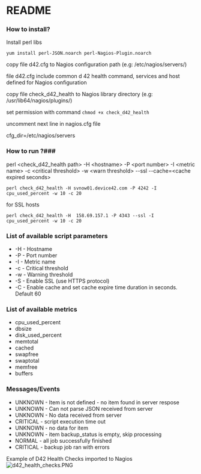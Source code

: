 # README #

### How to install? ###

Install perl libs

`yum install perl-JSON.noarch perl-Nagios-Plugin.noarch`

copy file d42.cfg to Nagios configuration path (e.g: /etc/nagios/servers/)

file d42.cfg include common d 42 health command, services and host defined for Nagios configuration

copy file check_d42_health to Nagios library directory (e.g: /usr/lib64/nagios/plugins/)

set permission with command `chmod +x check_d42_health`


uncomment next line in nagios.cfg file

cfg_dir=/etc/nagios/servers


###  How to run ?###

perl \<check_d42_health path\> -H \<hostname\> -P \<port number\> -I \<metric name\> -c \<critical threshold\> -w \<warn threshold\> --ssl --cache=\<cache expired seconds\>

`perl check_d42_health -H svnow01.device42.com -P 4242 -I cpu_used_percent -w 10 -c 20`

for SSL hosts

`perl check_d42_health -H  158.69.157.1 -P 4343 --ssl -I cpu_used_percent -w 10 -c 20`

### List of available script parameters ###

* -H        - Hostname
* -P        - Port number
* -I        - Metric name
* -c        - Critical threshold
* -w        - Warning threshold
* -S        - Enable SSL (use HTTPS protocol)
* -C        - Enable cache and set cache expire time duration in seconds. Default 60

### List of available metrics ###

* cpu_used_percent
* dbsize
* disk_used_percent
* memtotal
* cached
* swapfree
* swaptotal
* memfree
* buffers

### Messages/Events ###
* UNKNOWN  - Item is not defined - no item found in server respose
* UNKNOWN   - Can not parse JSON received from server
* UNKNOWN   - No data received from server
* CRITICAL  - script execution time out
* UNKNOWN   - no data for item <item name>
* UNKNOWN   - item backup_status is empty, skip processing
* NORMAL    - all job successfully finished
* CRITICAL  - backup job <jobs list> ran with errors

Example of D42 Health Checks imported to Nagios
![d42_health_checks.PNG](https://bitbucket.org/repo/j8r8ga/images/1063479053-d42_health_checks.PNG)